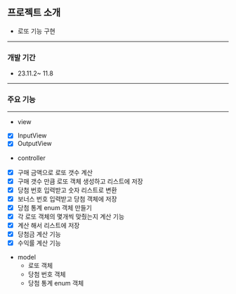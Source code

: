 ## 프로젝트 소개
- 로또 기능 구현
---
### 개발 기간
- 23.11.2~ 11.8
---
### 주요 기능

---
- view
- [x] InputView
- [x] OutputView
- controller
- [x] 구매 금액으로 로또 갯수 계산
- [x] 구매 갯수 만큼 로또 객체 생성하고 리스트에 저장
- [x] 당첨 번호 입력받고 숫자 리스트로 변환
- [x] 보너스 번호 입력받고 당첨 객체에 저장
- [x] 당첨 통계 enum 객체 만들기
- [x] 각 로또 객체의 몇개씩 맞췄는지 계산 기능
- [x] 계산 해서 리스트에 저장
- [x] 당첨금 계산 기능
- [x] 수익률 계산 기능
- model
  - 로또 객체
  - 당첨 번호 객체
  - 당첨 통계 enum 객체